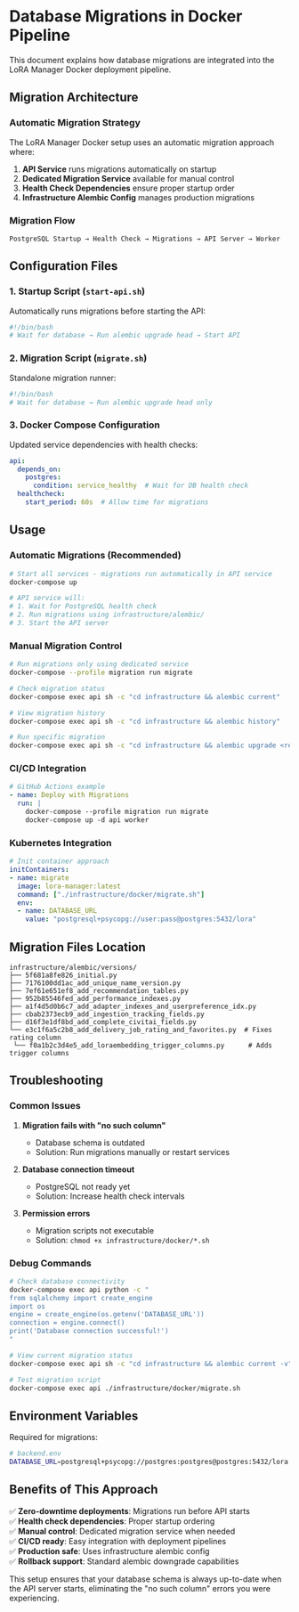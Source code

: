 # Database Migrations in Docker Pipeline

This document explains how database migrations are integrated into the LoRA Manager Docker deployment pipeline.

## Migration Architecture

### Automatic Migration Strategy

The LoRA Manager Docker setup uses an automatic migration approach where:

1. **API Service** runs migrations automatically on startup
2. **Dedicated Migration Service** available for manual control
3. **Health Check Dependencies** ensure proper startup order
4. **Infrastructure Alembic Config** manages production migrations

### Migration Flow

```
PostgreSQL Startup → Health Check → Migrations → API Server → Worker
```

## Configuration Files

### 1. Startup Script (`start-api.sh`)
Automatically runs migrations before starting the API:

```bash
#!/bin/bash
# Wait for database → Run alembic upgrade head → Start API
```

### 2. Migration Script (`migrate.sh`)
Standalone migration runner:

```bash
#!/bin/bash
# Wait for database → Run alembic upgrade head only
```

### 3. Docker Compose Configuration
Updated service dependencies with health checks:

```yaml
api:
  depends_on:
    postgres:
      condition: service_healthy  # Wait for DB health check
  healthcheck:
    start_period: 60s  # Allow time for migrations
```

## Usage

### Automatic Migrations (Recommended)

```bash
# Start all services - migrations run automatically in API service
docker-compose up

# API service will:
# 1. Wait for PostgreSQL health check
# 2. Run migrations using infrastructure/alembic/
# 3. Start the API server
```

### Manual Migration Control

```bash
# Run migrations only using dedicated service
docker-compose --profile migration run migrate

# Check migration status
docker-compose exec api sh -c "cd infrastructure && alembic current"

# View migration history  
docker-compose exec api sh -c "cd infrastructure && alembic history"

# Run specific migration
docker-compose exec api sh -c "cd infrastructure && alembic upgrade <revision>"
```

### CI/CD Integration

```yaml
# GitHub Actions example
- name: Deploy with Migrations
  run: |
    docker-compose --profile migration run migrate
    docker-compose up -d api worker
```

### Kubernetes Integration

```yaml
# Init container approach
initContainers:
- name: migrate
  image: lora-manager:latest
  command: ["./infrastructure/docker/migrate.sh"]
  env:
  - name: DATABASE_URL
    value: "postgresql+psycopg://user:pass@postgres:5432/lora"
```

## Migration Files Location

```
infrastructure/alembic/versions/
├── 5f681a8fe826_initial.py
├── 7176100dd1ac_add_unique_name_version.py  
├── 7ef61e651ef8_add_recommendation_tables.py
├── 952b85546fed_add_performance_indexes.py
├── a1f4d5d0b6c7_add_adapter_indexes_and_userpreference_idx.py
├── cbab2373ecb9_add_ingestion_tracking_fields.py
├── d16f3e1df8bd_add_complete_civitai_fields.py
└── e3c1f6a5c2b8_add_delivery_job_rating_and_favorites.py  # Fixes rating column
 └── f0a1b2c3d4e5_add_loraembedding_trigger_columns.py      # Adds trigger columns
```

## Troubleshooting

### Common Issues

1. **Migration fails with "no such column"**
   - Database schema is outdated
   - Solution: Run migrations manually or restart services

2. **Database connection timeout**
   - PostgreSQL not ready yet
   - Solution: Increase health check intervals

3. **Permission errors**
   - Migration scripts not executable
   - Solution: `chmod +x infrastructure/docker/*.sh`

### Debug Commands

```bash
# Check database connectivity
docker-compose exec api python -c "
from sqlalchemy import create_engine
import os
engine = create_engine(os.getenv('DATABASE_URL'))
connection = engine.connect()
print('Database connection successful!')
"

# View current migration status
docker-compose exec api sh -c "cd infrastructure && alembic current -v"

# Test migration script
docker-compose exec api ./infrastructure/docker/migrate.sh
```

## Environment Variables

Required for migrations:

```bash
# backend.env
DATABASE_URL=postgresql+psycopg://postgres:postgres@postgres:5432/lora
```

## Benefits of This Approach

✅ **Zero-downtime deployments**: Migrations run before API starts  
✅ **Health check dependencies**: Proper startup ordering  
✅ **Manual control**: Dedicated migration service when needed  
✅ **CI/CD ready**: Easy integration with deployment pipelines  
✅ **Production safe**: Uses infrastructure alembic config  
✅ **Rollback support**: Standard alembic downgrade capabilities  

This setup ensures that your database schema is always up-to-date when the API server starts, eliminating the "no such column" errors you were experiencing.
